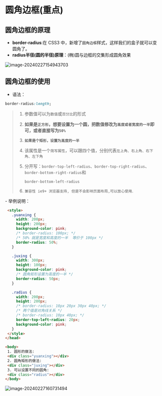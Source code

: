 # 圆角边框(重点)



## 圆角边框的原理

* **border-radius**:在 CSS3 中，新增了`圆角边框`样式，这样我们的盒子就可以变圆角了。
* **radius半径(圆的半径)原理**：(椭)圆与边框的交集形成圆角效果

![image-20240227154943703](http://images.newstar.net.cn/sally-imgsimage-20240227154943703.png)





## 圆角边框的使用

* 语法：

```CSS
border-radius:length;
```

> 1. 参数值可以为`数值`或`百分比`的形式
>
> 2. **如果是`正方形`，想要设置为一个圆，把数值修改为`高度或者宽度的一半`即可，或者直接写为`50%`**
>
> 3. **`如果是个矩形，设置为高度的一半`**
>
> 4. 该属性是一个`简写属性`，可以跟四个值，分别代表`左上角、右上角、右下角、左下角`
>
> 5. 分开写：`border-top-left-radius`、`border-top-right-radius`、`border-bottom-right-radius`和
>
>    `border-bottom-left-radius`
>
> 6. `兼容性 ie9+ 浏览器支持, 但是不会影响页面布局,可以放心使用`.



\- 举例说明：

 ```html
  <style>
    .yuanxing {
      width: 200px;
      height: 200px;
      background-color: pink;
      /* border-radius: 100px; */
      /* 50% 就是宽度和高度的一半  等价于 100px */
      border-radius: 50%;
    }

    .juxing {
      width: 300px;
      height: 100px;
      background-color: pink;
      /* 圆角矩形设置为高度的一半 */
      border-radius: 50px;
    }

    .radius {
      width: 200px;
      height: 200px;
      /* border-radius: 10px 20px 30px 40px; */
      /* 两个值是对角线关系 */ 
      /* border-radius: 10px 40px; */
      border-top-left-radius: 20px;
      background-color: pink;
    }
  </style>
</head>

<body>
  1. 圆形的做法:
  <div class="yuanxing"></div>
  2. 圆角矩形的做法:
  <div class="juxing"></div>
  3. 可以设置不同的圆角:
  <div class="radius"></div>
</body>
 ```



![image-20240227160731494](http://images.newstar.net.cn/sally-imgsimage-20240227160731494.png)

 